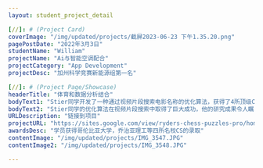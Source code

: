```yaml
---
layout: student_project_detail

[//]: # (Project Card)
coverImage: "/img/updated/projects/截屏2023-06-23 下午1.35.20.png"
pagePostDate: "2022年3月3日"
studentName: "William"
projectName: "Ai与智能空调配合"
projectCategory: "App Development"
projectDesc: "加州科学竞赛新能源组第一名"

[//]: # (Project Page/Showcase)
headerTitle: "体育和数据分析结合"
bodyText1: "Stier同学开发了一种通过视频片段搜索电影名称的优化算法，获得了4所顶级CS研究生录取。他的研究灵感来自于音乐识别技术，为电影搜索带来了革新。"
bodyText2: "Stier同学的优化算法在视频片段搜索中取得了巨大成功，他的研究成果令人瞩目。他的工作展示了科技对于电影领域的巨大潜力，对他的录取结果表示由衷的祝贺。"
URLDescription: "链接到项目"
projectURL: "https://sites.google.com/view/ryders-chess-puzzles-pro/home"
awardsDesc: "学员获得哥伦比亚大学，乔治亚理工等四所名校CS的录取"
contentImage: "/img/updated/projects/IMG_3547.JPG"
contentImage2: "/img/updated/projects/IMG_3548.JPG"

---
```

